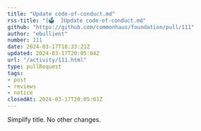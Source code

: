 ```yaml
---
title: "Update code-of-conduct.md"
rss-title: "[🗳️  ]Update code-of-conduct.md"
github: "https://github.com/commonhaus/foundation/pull/111"
author: "ebullient"
number: 111
date: 2024-03-17T18:33:21Z
updated: 2024-03-17T20:05:04Z
url: "/activity/111.html"
type: pullRequest
tags:
- post
- reviews
- notice
closedAt: 2024-03-17T20:05:01Z
---
```

Simplify title. No other changes.

